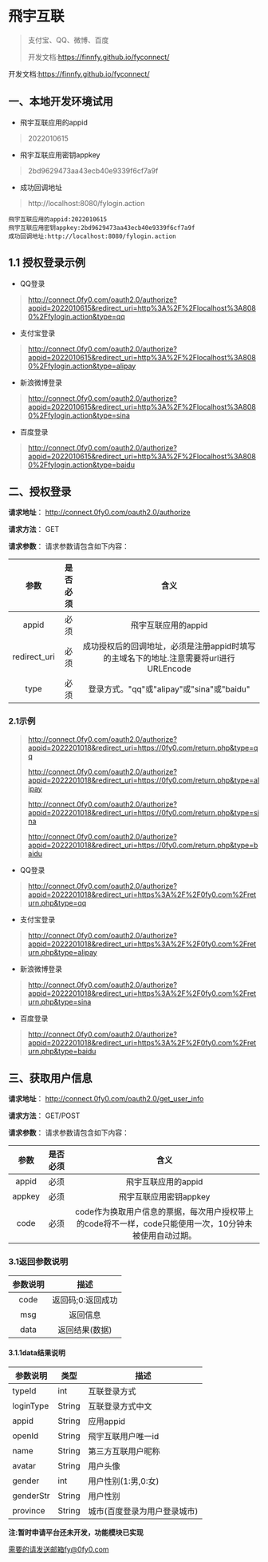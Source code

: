 # 飛宇互联

> 支付宝、QQ、微博、百度
>
> 开发文档:https://finnfy.github.io/fyconnect/

开发文档:https://finnfy.github.io/fyconnect/



## 一、本地开发环境试用

- 飛宇互联应用的appid

> 2022010615

- 飛宇互联应用密钥appkey

> 2bd9629473aa43ecb40e9339f6cf7a9f

- 成功回调地址

> http://localhost:8080/fylogin.action

```
飛宇互联应用的appid:2022010615
飛宇互联应用密钥appkey:2bd9629473aa43ecb40e9339f6cf7a9f
成功回调地址:http://localhost:8080/fylogin.action
```



## **1.1 授权登录示例**

- QQ登录

>http://connect.0fy0.com/oauth2.0/authorize?appid=2022010615&redirect_uri=http%3A%2F%2Flocalhost%3A8080%2Ffylogin.action&type=qq



- 支付宝登录

>http://connect.0fy0.com/oauth2.0/authorize?appid=2022010615&redirect_uri=http%3A%2F%2Flocalhost%3A8080%2Ffylogin.action&type=alipay



- 新浪微博登录

> http://connect.0fy0.com/oauth2.0/authorize?appid=2022010615&redirect_uri=http%3A%2F%2Flocalhost%3A8080%2Ffylogin.action&type=sina



- 百度登录

> http://connect.0fy0.com/oauth2.0/authorize?appid=2022010615&redirect_uri=http%3A%2F%2Flocalhost%3A8080%2Ffylogin.action&type=baidu



## 二、授权登录

**请求地址**：
http://connect.0fy0.com/oauth2.0/authorize

**请求方法**：
GET

**请求参数**：
请求参数请包含如下内容：


|     参数      | 是否必须 |                             含义                             |
| :-----------: | :------: | :----------------------------------------------------------: |
| appid |   必须   |                 飛宇互联应用的appid                 |
|   redirect_uri   |   必须   |            成功授权后的回调地址，必须是注册appid时填写的主域名下的地址.注意需要将url进行URLEncode            |
| type  |   必须   | 登录方式。"qq"或"alipay"或"sina"或"baidu" |

### **2.1示例**

> http://connect.0fy0.com/oauth2.0/authorize?appid=2022201018&redirect_uri=https://0fy0.com/return.php&type=qq
>
> http://connect.0fy0.com/oauth2.0/authorize?appid=2022201018&redirect_uri=https://0fy0.com/return.php&type=alipay
>
> http://connect.0fy0.com/oauth2.0/authorize?appid=2022201018&redirect_uri=https://0fy0.com/return.php&type=sina
>
> http://connect.0fy0.com/oauth2.0/authorize?appid=2022201018&redirect_uri=https://0fy0.com/return.php&type=baidu

- QQ登录

>http://connect.0fy0.com/oauth2.0/authorize?appid=2022201018&redirect_uri=https%3A%2F%2F0fy0.com%2Freturn.php&type=qq



- 支付宝登录

>http://connect.0fy0.com/oauth2.0/authorize?appid=2022201018&redirect_uri=https%3A%2F%2F0fy0.com%2Freturn.php&type=alipay



- 新浪微博登录

> http://connect.0fy0.com/oauth2.0/authorize?appid=2022201018&redirect_uri=https%3A%2F%2F0fy0.com%2Freturn.php&type=sina



- 百度登录

> http://connect.0fy0.com/oauth2.0/authorize?appid=2022201018&redirect_uri=https%3A%2F%2F0fy0.com%2Freturn.php&type=baidu







## 三、获取用户信息
**请求地址**：
http://connect.0fy0.com/oauth2.0/get_user_info

**请求方法**：
GET/POST

**请求参数**：
请求参数请包含如下内容：


|     参数      | 是否必须 |                             含义                             |
| :-----------: | :------: | :----------------------------------------------------------: |
| appid |   必须   |                 飛宇互联应用的appid                 |
|   appkey   |   必须   |      飛宇互联应用密钥appkey       |
| code  |   必须   | code作为换取用户信息的票据，每次用户授权带上的code将不一样，code只能使用一次，10分钟未被使用自动过期。 |

### 3.1返回参数说明

| 参数说明 |       描述        |
| :------: | :---------------: |
|   code   | 返回码;0:返回成功 |
|   msg    |     返回信息      |
|   data   |  返回结果(数据)   |

#### 3.1.1data结果说明

| 参数说明  | 类型   | 描述                         |
| --------- | ------ | ---------------------------- |
| typeId    | int    | 互联登录方式                 |
| loginType | String | 互联登录方式中文             |
| appid     | String | 应用appid                    |
| openId    | String | 飛宇互联用户唯一id           |
| name      | String | 第三方互联用户昵称           |
| avatar    | String | 用户头像                     |
| gender    | int    | 用户性别(1:男,0:女)          |
| genderStr | String | 用户性别                     |
| province  | String | 城市(百度登录为用户登录城市) |







**注:暂时申请平台还未开发，功能模块已实现**

需要的请发送邮箱fy@0fy0.com